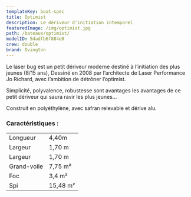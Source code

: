 ```yaml
---
templateKey: boat-spec
title: Optimist
description: Le dériveur d'initiation intemporel
featuredImage: /img/optimist.jpg
path: /bateaux/optimist/
modelID: 5dadfb6f884e0
crew: double
brand: Ovington
---
```

Le laser bug est un petit dériveur moderne destiné à l’initiation des plus jeunes (8/15 ans), Dessiné en 2008 par l’architecte de Laser Performance Jo Richard, avec l’ambition de détrôner l’optimist.

Simplicité, polyvalence, robustesse sont avantages les avantages de ce petit dériveur qui saura ravir les plus jeunes…

Construit en polyéthylène, avec safran relevable et dérive alu.

### Caractéristiques :

|     |     |
| --- | --- |
| Longueur | 4,40m  |
| Largeur | 1,70 m |
| Largeur | 1,70 m |
| Grand-voile | 7,75 m²|
| Foc | 3,4 m² |
| Spi | 15,48 m² |